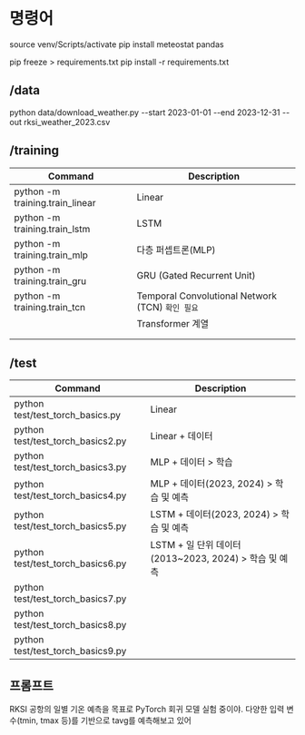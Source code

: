 # 명령어

source venv/Scripts/activate
pip install meteostat pandas

pip freeze > requirements.txt
pip install -r requirements.txt

## /data

python data/download_weather.py --start 2023-01-01 --end 2023-12-31 --out rksi_weather_2023.csv

## /training

| Command                         | Description                                      |
| ------------------------------- | ------------------------------------------------ |
| python -m training.train_linear | Linear                                           |
| python -m training.train_lstm   | LSTM                                             |
| python -m training.train_mlp    | 다층 퍼셉트론(MLP)                               |
| python -m training.train_gru    | GRU (Gated Recurrent Unit)                       |
| python -m training.train_tcn    | Temporal Convolutional Network (TCN) `확인 필요` |
|                                 | Transformer 계열                                 |
|                                 |                                                  |
|                                 |                                                  |

## /test

| Command                           | Description                                           |
| --------------------------------- | ----------------------------------------------------- |
| python test/test_torch_basics.py  | Linear                                                |
| python test/test_torch_basics2.py | Linear + 데이터                                       |
| python test/test_torch_basics3.py | MLP + 데이터 > 학습                                   |
| python test/test_torch_basics4.py | MLP + 데이터(2023, 2024) > 학습 및 예측               |
| python test/test_torch_basics5.py | LSTM + 데이터(2023, 2024) > 학습 및 예측              |
| python test/test_torch_basics6.py | LSTM + 일 단위 데이터(2013~2023, 2024) > 학습 및 예측 |
| python test/test_torch_basics7.py |                                                       |
| python test/test_torch_basics8.py |                                                       |
| python test/test_torch_basics9.py |                                                       |

## 프롬프트

RKSI 공항의 일별 기온 예측을 목표로 PyTorch 회귀 모델 실험 중이야.
다양한 입력 변수(tmin, tmax 등)를 기반으로 tavg를 예측해보고 있어
